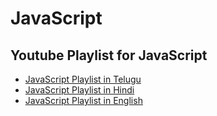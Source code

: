# JavaScript


## Youtube Playlist for JavaScript 

- [JavaScript Playlist in Telugu]()
- [JavaScript Playlist in Hindi]()
- [JavaScript Playlist in English]()
